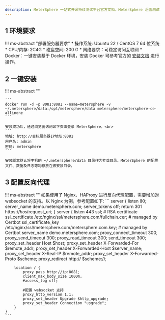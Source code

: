 ```yaml
---
description: MeterSphere 一站式开源持续测试平台官方文档。MeterSphere 涵盖测试管理、接口测试、UI 测试和性能测试等功能，全面兼容 JMeter、Selenium 等主流开源标准，有效助力开发和测试团队充分利用云弹性进行高度可 扩展的自动化测试，加速高质量的软件交付。
---
```




## 1 环境要求
!!! ms-abstract "部署服务器要求"
    * 操作系统: Ubuntu 22 / CentOS 7 64 位系统
    * CPU/内存: 2C4G
    * 磁盘空间: 200 G
    * 网络要求：可稳定访问互联网
    * Docker：一键安装基于 Docker 环境，安装 Docker 可参考官方的 [安装文档](https://docs.docker.com/engine/install/) 进行操作。

## 2 一键安装
!!! ms-abstract ""

    ```
    docker run -d -p 8081:8081 --name=metersphere -v ~/.metersphere/data:/opt/metersphere/data metersphere/metersphere-ce-allinone
    ```

    安装成功后，通过浏览器访问如下页面登录 MeterSphere。<br>
    ```
    地址: http://目标服务器IP地址:8081
    用户名: admin
    密码: metersphere
    ```

    安装脚本默认将主机的 ~/.metersphere/data 目录作为挂载目录，MeterSphere 的配置文件、数据及日志等均存放在该安装目录。

## 3 配置反向代理

!!! ms-abstract ""
    如果使用了 Nginx、HAProxy 进行反向代理配置，需要增加对 websocket 的支持。以 Nginx 为例，参考配置如下:
    ```
    server {
        listen 80;
        server_name demo.metersphere.com;
        server_tokens off;
        return 301 https://$host$request_uri;
    }
    server {
        listen 443 ssl;
        # RSA certificate
        ssl_certificate /etc/nginx/ssl/metersphere.com/fullchain.cer; # managed by Certbot
        ssl_certificate_key /etc/nginx/ssl/metersphere.com/metersphere.com.key; # managed by Certbot
        server_name  demo.metersphere.com;
        proxy_connect_timeout       300;
        proxy_send_timeout          300;
        proxy_read_timeout          300;
        send_timeout                300;
        proxy_set_header Host $host;
        proxy_set_header X-Forwarded-For $remote_addr;
        proxy_set_header X-Forwarded-Host $server_name;
        proxy_set_header X-Real-IP $remote_addr;
        proxy_set_header X-Forwarded-Proto $scheme;
        proxy_redirect http:// $scheme://;

        location / {
            proxy_pass http://ip:8081;
            client_max_body_size 1000m;
            #access_log off;

            #配置 websocket 支持
            proxy_http_version 1.1;
            proxy_set_header Upgrade $http_upgrade;
            proxy_set_header Connection "upgrade";
        }
    }
    ```